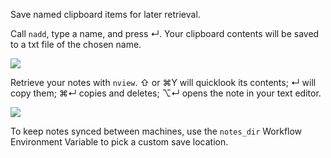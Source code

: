 Save named clipboard items for later retrieval.

Call `nadd`, type a name, and press ↵. Your clipboard contents will be saved to a txt file of the chosen name.

![](https://i.imgur.com/NbhOYxS.png)

Retrieve your notes with `nview`. ⇧ or ⌘Y will quicklook its contents; ↵ will copy them; ⌘↵ copies and deletes; ⌥↵ opens the note in your text editor.

![](https://i.imgur.com/DArBMS6.png)

To keep notes synced between machines, use the `notes_dir` Workflow Environment Variable to pick a custom save location.
